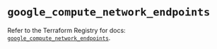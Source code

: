 # `google_compute_network_endpoints`

Refer to the Terraform Registry for docs: [`google_compute_network_endpoints`](https://registry.terraform.io/providers/hashicorp/google/6.34.0/docs/resources/compute_network_endpoints).
